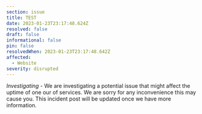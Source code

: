 ```yaml
---
section: issue
title: TEST
date: 2023-01-23T23:17:48.624Z
resolved: false
draft: false
informational: false
pin: false
resolvedWhen: 2023-01-23T23:17:48.642Z
affected:
  - Website
severity: disrupted
---
```

*Investigating* - We are investigating a potential issue that might affect the uptime of one our of services. We are sorry for any inconvenience this may cause you. This incident post will be updated once we have more information.